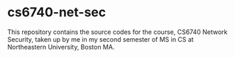 cs6740-net-sec
==============

This repository contains the source codes for the course, CS6740 Network Security, 
taken up by me in my second semester of MS in CS at Northeastern University, Boston MA.
